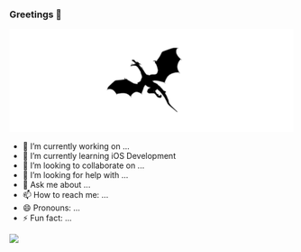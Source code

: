 ### Greetings 👋

[![Social banner for Tomaz Mazej](https://github.com/TomazMazej/TomazMazej/blob/main/assets/mazejgames_banner.png)](https://www.facebook.com/mazejgames)

- 🔭 I’m currently working on ...
- 🌱 I’m currently learning iOS Development
- 👯 I’m looking to collaborate on ...
- 🤔 I’m looking for help with ...
- 💬 Ask me about ...
- 📫 How to reach me: ...
- 😄 Pronouns: ...
- ⚡ Fun fact: ...

![](https://img.shields.io/badge/<WORD_ON_LEFT>-<WORD_ON_RIGHT>-informational?style=flat&logo=<LOGO_NAME>&logoColor=white&color=2bbc8a)

